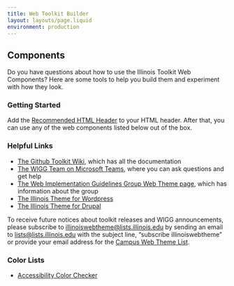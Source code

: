 ```yaml
---
title: Web Toolkit Builder
layout: layouts/page.liquid
environment: production
---
```


## Components

Do you have questions about how to use the Illinois Toolkit Web Components? Here are some tools to help you build them and experiment with how they look.

### Getting Started

Add the <a href="https://github.com/web-illinois/toolkit/wiki/Recommended-HTML-Header">Recommended HTML Header</a> to your HTML header. After that, you can use any of the web components listed below out of the box.

### Helpful Links
* <a href="https://go.illinois.edu/webtoolkit">The Github Toolkit Wiki</a>, which has all the documentation
* <a href="https://teams.microsoft.com/l/team/19%3a2cc51acd22674e4988b0873980bfd20d%40thread.tacv2/conversations?groupId=7ecdbcb2-4a6c-438d-828c-70287b84f487&tenantId=44467e6f-462c-4ea2-823f-7800de5434e3">The WIGG Team on Microsoft Teams</a>, where you can ask questions and get help
* <a href="https://webtheme.illinois.edu/">The Web Implementation Guidelines Group Web Theme page</a>, which has information about the group
* <a href="https://wordpress.webtheme.illinois.edu/">The Illinois Theme for Wordpress</a>
* <a href="https://drupal.webtheme.illinois.edu/">The Illinois Theme for Drupal</a>

To receive future notices about toolkit releases and WIGG announcements, please subscribe to illinoiswebtheme@lists.illinois.edu by sending an email to lists@lists.illinois.edu with the subject line, “subscribe illinoiswebtheme” or provide your email address for the <a href="https://lists.illinois.edu/lists/subscribe/illinoiswebtheme">Campus Web Theme List</a>.

### Color Lists
* <a href="/colorcheck/index.html">Accessibility Color Checker</a>
